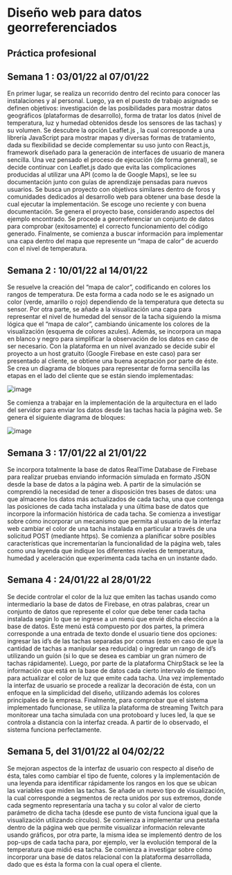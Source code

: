 # Diseño web para datos georreferenciados

## Práctica profesional 

## Semana 1 : 03/01/22 al 07/01/22

En primer lugar, se realiza un recorrido dentro del recinto para conocer las instalaciones y al personal. Luego, ya en el puesto de trabajo asignado se definen objetivos: investigación de las posibilidades para mostrar datos geográficos (plataformas de desarrollo), forma de tratar los datos (nivel de temperatura, luz y humedad obtenidos desde los sensores de las tachas) y su volumen.
Se descubre la opción Leaflet.js , la cual corresponde a una librería JavaScript para mostrar mapas y diversas formas de tratamiento, dada su flexibilidad se decide complementar su uso junto con React.js, framework diseñado para la generación de interfaces de usuario de manera sencilla. 
Una vez pensado el proceso de ejecución (de forma general), se decide continuar con Leaflet.js dado que evita las complicaciones producidas al utilizar una API (como la de Google Maps),  se lee su documentación junto con guías de aprendizaje pensadas para nuevos usuarios.
Se busca un proyecto con objetivos similares dentro de foros y comunidades dedicados al desarrollo web para obtener una base desde la cual ejecutar la implementación. Se escoge uno reciente y con buena documentación.
Se genera el proyecto base, considerando aspectos del ejemplo encontrado. Se procede a georreferenciar un conjunto de datos para comprobar (exitosamente) el correcto funcionamiento del código generado.
Finalmente, se comienza a buscar información para implementar una capa dentro del mapa que represente un “mapa de calor” de acuerdo con el nivel de temperatura.

## Semana 2 : 10/01/22 al 14/01/22

Se resuelve la creación del “mapa de calor”, codificando en colores los rangos de temperatura. De esta forma a cada nodo se le es asignado un color (verde, amarillo o rojo) dependiendo de la temperatura que detecta su sensor. Por otra parte, se añade a la visualización una capa para representar el nivel de humedad del sensor de la tacha siguiendo la misma lógica que el “mapa de calor”, cambiando únicamente los colores de la visualización (esquema de colores azules). Además, se incorpora un mapa en blanco y negro para simplificar la observación de los datos en caso de ser necesario.
Con la plataforma en un nivel avanzado se decide subir el proyecto a un host gratuito (Google Firebase en este caso) para ser presentado al cliente, se obtiene una buena aceptación por parte de éste.
Se crea un diagrama de bloques para representar de forma sencilla las etapas en el lado del cliente que se están siendo implementadas:

![image](https://user-images.githubusercontent.com/68484788/150660621-2931f8fa-2750-40ac-a05d-9a84cc0d2b32.png)

Se comienza a trabajar en la implementación de la arquitectura en el lado del servidor para enviar los datos desde las tachas hacia la página web. Se genera el siguiente diagrama de bloques:

![image](https://user-images.githubusercontent.com/68484788/150660632-c819ad6f-eade-4355-8d56-e300379a5829.png)

## Semana 3 : 17/01/22 al 21/01/22

Se incorpora totalmente la base de datos RealTime Database de Firebase para realizar pruebas enviando información simulada en formato JSON desde la base de datos a la página web. A partir de la simulación se comprendió la necesidad de tener a disposición tres bases de datos: una que almacene los datos más actualizados de cada tacha, una que contenga las posiciones de cada tacha instalada y una última base de datos que incorpore la información histórica de cada tacha.
Se comienza a investigar sobre cómo incorporar un mecanismo que permita al usuario de la interfaz web cambiar el color de una tacha instalada en particular a través de una solicitud POST (mediante https).
Se comienza a planificar sobre posibles características que incrementarían la funcionalidad de la página web, tales como una leyenda que indique los diferentes niveles de temperatura, humedad y aceleración que experimenta cada tacha en un instante dado.

## Semana 4 : 24/01/22 al 28/01/22

Se decide controlar el color de la luz que emiten las tachas usando como intermediario la base de datos de Firebase, en otras palabras, crear un conjunto de datos que represente el color que debe tener cada tacha instalada según lo que se ingrese a un menú que envié dicha elección a la base de datos. Este menú está compuesto por dos partes, la primera corresponde a una entrada de texto donde el usuario tiene dos opciones: ingresar las id’s de las tachas separadas por comas (esto en caso de que la cantidad de tachas a manipular sea reducida) o ingredar un rango de id’s utilizando un guión (si lo que se desea es cambiar un gran número de tachas rápidamente). Luego, por parte de la plataforma ChirpStack se lee la información que está en la base de datos cada cierto intervalo de tiempo para actualizar el color de luz que emite cada tacha. Una vez implementado la interfaz de usuario se procede a realizar la decoración de ésta, con un enfoque en la simplicidad del diseño, utilizando además los colores principales de la empresa.
Finalmente, para comprobar que el sistema implementado funcionase, se utiliza la plataforma de streaming Twitch para monitorear una tacha simulada con una protoboard y luces led, la que se controla a distancia con la interfaz creada. A partir de lo observado, el sistema funciona perfectamente.

## Semana 5, del 31/01/22 al 04/02/22

Se mejoran aspectos de la interfaz de usuario con respecto al diseño de ésta, tales como cambiar el tipo de fuente, colores y la implementación de una leyenda para identificar rápidamente los rangos en los que se ubican las variables que miden las tachas.
Se añade un nuevo tipo de visualización, la cual corresponde a segmentos de recta unidos por sus extremos, donde cada segmento representaría una tacha y su color al valor de cierto parámetro de dicha tacha (desde ese punto de vista funciona igual que la visualización utilizando círculos).
Se comienza a implementar una pestaña dentro de la página web que permite visualizar información relevante usando gráficos, por otra parte, la misma idea se implementó dentro de los pop-ups de cada tacha para, por ejemplo, ver la evolución temporal de la temperatura que midió esa tacha.
Se comienza a investigar sobre cómo incorporar una base de datos relacional con la plataforma desarrollada, dado que es ésta la forma con la cual opera el cliente.







